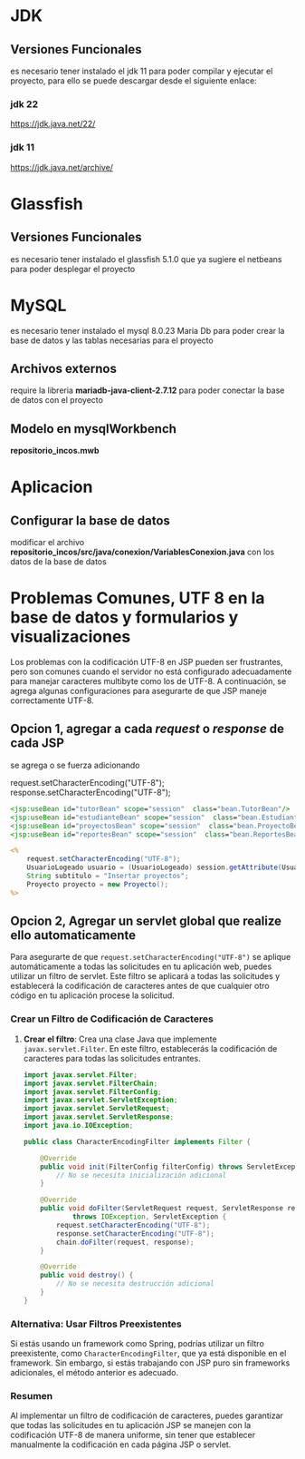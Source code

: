 # JDK 
## Versiones Funcionales
 es necesario tener instalado el jdk 11 para poder compilar y ejecutar el proyecto, para ello se puede descargar desde el siguiente enlace:
### jdk 22
https://jdk.java.net/22/
### jdk 11
https://jdk.java.net/archive/

# Glassfish
## Versiones Funcionales
 es necesario tener instalado el glassfish 5.1.0 que ya sugiere el netbeans para poder desplegar el proyecto

# MySQL
es necesario tener instalado el mysql 8.0.23 Maria Db para poder crear la base de datos y las tablas necesarias para el proyecto
## Archivos externos
require la libreria **mariadb-java-client-2.7.12** para poder conectar la base de datos con el proyecto
## Modelo en mysqlWorkbench
**repositorio_incos.mwb**

# Aplicacion
## Configurar la base de datos
modificar el archivo **repositorio_incos/src/java/conexion/VariablesConexion.java** con los datos de la base de datos

# Problemas Comunes, UTF 8 en la base de datos y formularios y visualizaciones

Los problemas con la codificación UTF-8 en JSP pueden ser frustrantes, pero son comunes cuando el servidor no está configurado adecuadamente para manejar caracteres multibyte como los de UTF-8. A continuación, se agrega algunas configuraciones para asegurarte de que JSP maneje correctamente UTF-8.

## Opcion 1, agregar a cada *request* o *response* de cada JSP
se agrega  o se fuerza adicionando

request.setCharacterEncoding("UTF-8");
response.setCharacterEncoding("UTF-8");
```jsp
<jsp:useBean id="tutorBean" scope="session"  class="bean.TutorBean"/>
<jsp:useBean id="estudianteBean" scope="session"  class="bean.EstudianteBean"/>
<jsp:useBean id="proyectosBean" scope="session"  class="bean.ProyectoBean"/>
<jsp:useBean id="reportesBean" scope="session"  class="bean.ReportesBean"/>

<%
    request.setCharacterEncoding("UTF-8");
    UsuarioLogeado usuario = (UsuarioLogeado) session.getAttribute(UsuarioLogeado.class.getName());
    String subtitulo = "Insertar proyectos";
    Proyecto proyecto = new Proyecto();
%>
```

## Opcion 2, Agregar un servlet global que realize ello automaticamente

Para asegurarte de que `request.setCharacterEncoding("UTF-8")` se aplique automáticamente a todas las solicitudes en tu aplicación web, puedes utilizar un filtro de servlet. Este filtro se aplicará a todas las solicitudes y establecerá la codificación de caracteres antes de que cualquier otro código en tu aplicación procese la solicitud.

### Crear un Filtro de Codificación de Caracteres

1. **Crear el filtro**:
   Crea una clase Java que implemente `javax.servlet.Filter`. En este filtro, establecerás la codificación de caracteres para todas las solicitudes entrantes.

   ```java
   import javax.servlet.Filter;
   import javax.servlet.FilterChain;
   import javax.servlet.FilterConfig;
   import javax.servlet.ServletException;
   import javax.servlet.ServletRequest;
   import javax.servlet.ServletResponse;
   import java.io.IOException;

   public class CharacterEncodingFilter implements Filter {

       @Override
       public void init(FilterConfig filterConfig) throws ServletException {
           // No se necesita inicialización adicional
       }

       @Override
       public void doFilter(ServletRequest request, ServletResponse response, FilterChain chain)
               throws IOException, ServletException {
           request.setCharacterEncoding("UTF-8");
           response.setCharacterEncoding("UTF-8");
           chain.doFilter(request, response);
       }

       @Override
       public void destroy() {
           // No se necesita destrucción adicional
       }
   }
   ```


### Alternativa: Usar Filtros Preexistentes

Si estás usando un framework como Spring, podrías utilizar un filtro preexistente, como `CharacterEncodingFilter`, que ya está disponible en el framework. Sin embargo, si estás trabajando con JSP puro sin frameworks adicionales, el método anterior es adecuado.

### Resumen
Al implementar un filtro de codificación de caracteres, puedes garantizar que todas las solicitudes en tu aplicación JSP se manejen con la codificación UTF-8 de manera uniforme, sin tener que establecer manualmente la codificación en cada página JSP o servlet.